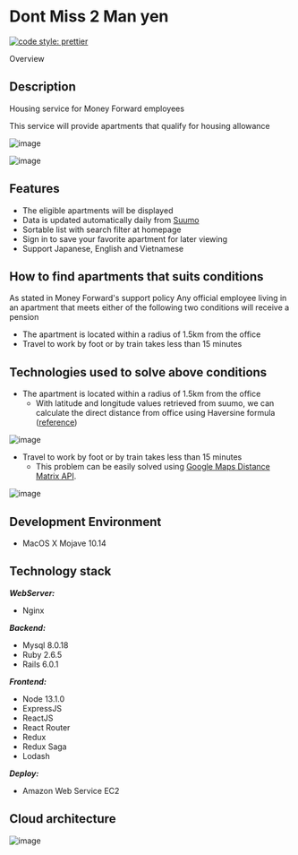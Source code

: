 Dont Miss 2 Man yen
====
[![code style: prettier](https://img.shields.io/badge/code_style-prettier-ff69b4.svg?style=flat-square)](https://github.com/prettier/prettier)

Overview
## Description
Housing service for Money Forward employees

This service will provide apartments that qualify for housing allowance

![image](https://user-images.githubusercontent.com/21120045/71453382-56ba0800-27ce-11ea-8f83-324b11b7f602.png)

![image](https://user-images.githubusercontent.com/21120045/71453386-5a4d8f00-27ce-11ea-8de7-01ebf6869381.png)

## Features
* The eligible apartments will be displayed
* Data is updated automatically daily from [Suumo](https://suumo.jp/)
* Sortable list with search filter at homepage
* Sign in to save your favorite apartment for later viewing
* Support Japanese, English and Vietnamese

## How to find apartments that suits conditions

As stated in Money Forward's support policy Any official employee living in an apartment that meets either of the following two conditions will receive a pension
- The apartment is located within a radius of 1.5km from the office
- Travel to work by foot or by train takes less than 15 minutes

## Technologies used to solve above conditions

- The apartment is located within a radius of 1.5km from the office
    - With latitude and longitude values retrieved from suumo, we can calculate the direct distance from office using Haversine formula ([reference](https://en.wikipedia.org/wiki/Haversine_formula))

![image](https://user-images.githubusercontent.com/21120045/71454892-1d859600-27d6-11ea-94dd-c415671bc789.png)

- Travel to work by foot or by train takes less than 15 minutes
    - This problem can be easily solved using [Google Maps Distance Matrix API](https://developers.google.com/maps/documentation/distance-matrix/start).
    
![image](https://user-images.githubusercontent.com/21120045/71454949-4c9c0780-27d6-11ea-92fb-4f03de1b7759.jpg)

## Development Environment
- MacOS X Mojave 10.14

## Technology stack
***WebServer:***
- Nginx

***Backend:***
- Mysql 8.0.18
- Ruby 2.6.5
- Rails 6.0.1

***Frontend:*** 
- Node 13.1.0
- ExpressJS 
- ReactJS
- React Router 
- Redux
- Redux Saga
- Lodash

***Deploy:*** 
- Amazon Web Service EC2
## Cloud architecture

![image](https://user-images.githubusercontent.com/21120045/71454152-b31f2680-27d2-11ea-8a77-3752c0b9b98b.png)



